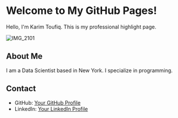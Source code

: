 # Welcome to My GitHub Pages!

Hello, I'm Karim Toufiq. This is my professional highlight page.

![IMG_2101](https://github.com/karimtoufiq13/karimtoufiq13.github.io/assets/100460390/ef2ee495-b6ce-4cd4-a37c-ba0032393390)

## About Me

I am a Data Scientist based in New York. I specialize in programming. 

## Contact

- GitHub: [Your GitHub Profile](https://github.com/karimtoufiq13)
- LinkedIn: [Your LinkedIn Profile](https://www.linkedin.com/in/karimtoufiq13/)
